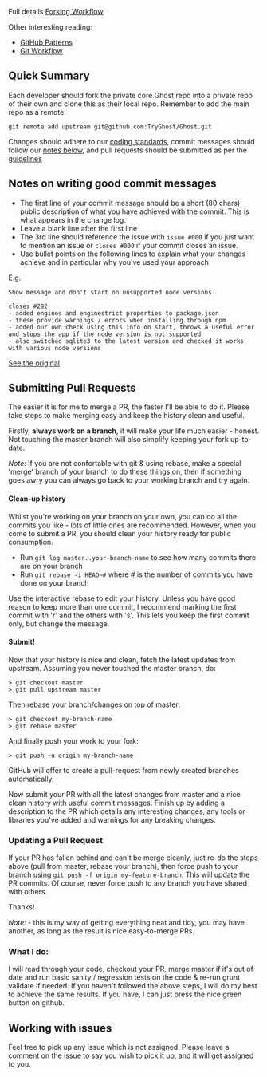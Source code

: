 Full details
[Forking Workflow](http://www.atlassian.com/git/workflows#!workflow-forking)

Other interesting reading:
* [GitHub Patterns](http://blog.quickpeople.co.uk/2013/07/10/useful-github-patterns/)
* [Git Workflow](https://sandofsky.com/blog/git-workflow.html)

## Quick Summary

Each developer should fork the private core Ghost repo into a private repo of their own and clone this as their local repo. Remember to add the main repo as a remote:

    git remote add upstream git@github.com:TryGhost/Ghost.git

Changes should adhere to our [coding standards](https://github.com/TryGhost/Ghost/wiki/Code-standards), commit messages should follow our [notes below](https://github.com/TryGhost/Ghost/wiki/Git-workflow#notes-on-writing-good-commit-messages), and pull requests should be submitted as per the [guidelines](https://github.com/TryGhost/Ghost/wiki/Git-workflow#submitting-pull-requests)


## Notes on writing good commit messages

* The first line of your commit message should be a short (80 chars) public description of what you have achieved with the commit. This is what appears in the change log. 
* Leave a blank line after the first line
* The 3rd line should reference the issue with `issue #000` if you just want to mention an issue or `closes #000` if your commit closes an issue.
* Use bullet points on the following lines to explain what your changes achieve and in particular why you've used your approach

E.g.

```
Show message and don't start on unsupported node versions

closes #292
- added engines and enginestrict properties to package.json
- these provide warnings / errors when installing through npm
- added our own check using this info on start, throws a useful error and stops the app if the node version is not supported
- also switched sqlite3 to the latest version and checked it works with various node versions
```

[See the original](https://github.com/TryGhost/Ghost/commit/6dd753212f1b143f0e6729010ff14b914f1bf576)

## Submitting Pull Requests

The easier it is for me to merge a PR, the faster I'll be able to do it. Please take steps to make merging easy and keep the history clean and useful.

Firstly, **always work on a branch**, it will make your life much easier - honest. Not touching the master branch will also simplify keeping your fork up-to-date.

*Note:* If you are not confortable with git & using rebase, make a special 'merge' branch of your branch to do these things on, then if something goes awry you can always go back to your working branch and try again.

#### Clean-up history

Whilst you're working on your branch on your own, you can do all the commits you like - lots of little ones are recommended. However, when you come to submit a PR, you should clean your history ready for public consumption.

- Run `git log master..your-branch-name` to see how many commits there are on your branch
- Run `git rebase -i HEAD~#` where # is the number of commits you have done on your branch

Use the interactive rebase to edit your history. Unless you have good reason to keep more than one commit, I recommend marking the first commit with 'r' and the others with 's'. This lets you keep the first commit only, but change the message.

#### Submit!

Now that your history is nice and clean, fetch the latest updates from upstream. Assuming you never touched the master branch, do:

    > git checkout master
    > git pull upstream master

Then rebase your branch/changes on top of master:

    > git checkout my-branch-name
    > git rebase master

And finally push your work to your fork:

    > git push -u origin my-branch-name

GitHub will offer to create a pull-request from newly created branches automatically.

Now submit your PR with all the latest changes from master and a nice clean history with useful commit messages. Finish up by adding a description to the PR which details any interesting changes, any tools or libraries you've added and warnings for any breaking changes.

### Updating a Pull Request

If your PR has fallen behind and can't be merge cleanly, just re-do the steps above (pull from master, rebase your branch), then force push to your branch using `git push -f origin my-feature-branch`. This will update the PR commits. Of course, never force push to any branch you have shared with others.

Thanks!

*Note:* - this is my way of getting everything neat and tidy, you may have another, as long as the result is nice easy-to-merge PRs.

### What I do:

I will read through your code, checkout your PR, merge master if it's out of date and run basic sanity / regression tests on the code & re-run grunt validate if needed. If you haven't followed the above steps, I will do my best to achieve the same results. If you have, I can just press the nice green button on github.


## Working with issues

Feel free to pick up any issue which is not assigned. Please leave a comment on the issue to say you wish to pick it up, and it will get assigned to you.